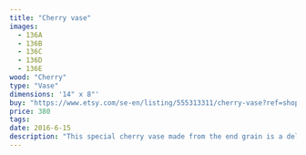 ```yaml
---
title: "Cherry vase"
images:
  - 136A
  - 136B
  - 136C
  - 136D
  - 136E
wood: "Cherry"
type: "Vase"
dimensions: '14" x 8"'
buy: "https://www.etsy.com/se-en/listing/555313311/cherry-vase?ref=shop_home_active_1"
price: 380
tags:
date: 2016-6-15
description: "This special cherry vase made from the end grain is a delight to behold. It has some special detail around the top portion of the vessel. The grain is a dreamy flowing curving series of lines, and the profile is very pleasing."
---
```


